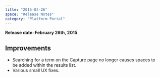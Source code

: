 ```yaml
---
title: "2015-02-26"
space: "Release Notes"
category: "Platform Portal"
---
```



**Release date: February 26th, 2015**

## Improvements

*   Searching for a term on the Capture page no longer causes spaces to be added within the results list.
*   Various small UX fixes.